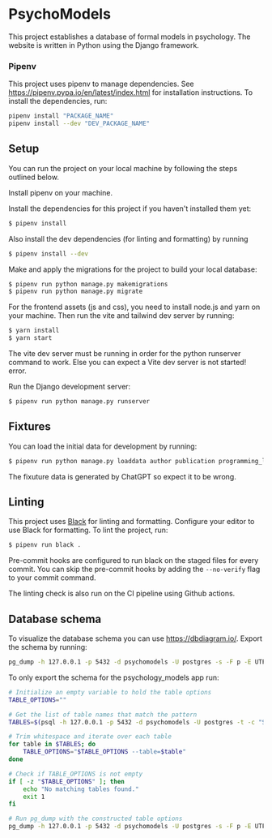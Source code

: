 # PsychoModels

This project establishes a database of formal models in psychology.
The website is written in Python using the Django framework.

### Pipenv

This project uses pipenv to manage dependencies. See https://pipenv.pypa.io/en/latest/index.html for installation
instructions. To install the dependencies, run:

```bash
pipenv install "PACKAGE_NAME"
pipenv install --dev "DEV_PACKAGE_NAME"
```

## Setup

You can run the project on your local machine by following the steps outlined below.

Install pipenv on your machine.

Install the dependencies for this project if you haven't installed them yet:

```bash
$ pipenv install
```

Also install the dev dependencies (for linting and formatting) by running

```bash
$ pipenv install --dev
```

Make and apply the migrations for the project to build your local database:

```bash
$ pipenv run python manage.py makemigrations
$ pipenv run python manage.py migrate
```

For the frontend assets (js and css), you need to install node.js and yarn on your machine. Then run the vite and
tailwind dev server by running:

```bash
$ yarn install
$ yarn start
```

The vite dev server must be running in order for the python runserver command to work. Else you can expect a Vite dev
server is not started! error.

Run the Django development server:

```bash
$ pipenv run python manage.py runserver
```

## Fixtures

You can load the initial data for development by running:

```bash
$ pipenv run python manage.py loaddata author publication programming_language software_package framework psychology_field
```

The fixuture data is generated by ChatGPT so expect it to be wrong.

## Linting

This project uses [Black]((https://github.com/psf/black)) for linting and formatting. Configure your editor to use Black
for formatting. To lint the project, run:

```bash
$ pipenv run black .
```

Pre-commit hooks are configured to run black on the staged files for every commit. You can skip the pre-commit hooks by
adding the `--no-verify` flag to your commit command.

The linting check is also run on the CI pipeline using Github actions.

## Database schema

To visualize the database schema you can use https://dbdiagram.io/. Export the schema by running:

```bash
pg_dump -h 127.0.0.1 -p 5432 -d psychomodels -U postgres -s -F p -E UTF-8 -f schema.sql
```

To only export the schema for the psychology_models app run:

```bash
# Initialize an empty variable to hold the table options
TABLE_OPTIONS=""

# Get the list of table names that match the pattern
TABLES=$(psql -h 127.0.0.1 -p 5432 -d psychomodels -U postgres -t -c "SELECT tablename FROM pg_tables WHERE tablename LIKE 'psychology_models_%';")

# Trim whitespace and iterate over each table
for table in $TABLES; do
    TABLE_OPTIONS="$TABLE_OPTIONS --table=$table"
done

# Check if TABLE_OPTIONS is not empty
if [ -z "$TABLE_OPTIONS" ]; then
    echo "No matching tables found."
    exit 1
fi

# Run pg_dump with the constructed table options
pg_dump -h 127.0.0.1 -p 5432 -d psychomodels -U postgres -s -F p -E UTF-8 -f schema.sql $TABLE_OPTIONS
```
